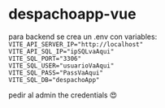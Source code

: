 # despachoapp-vue
para backend se crea un .env con variables:<br/>
`VITE_API_SERVER_IP="http://localhost"`<br/>
`VITE_API_SQL_IP="ipSQLvaAqui"`<br/>
`VITE_SQL_PORT="3306"`<br/>
`VITE_SQL_USER="usuarioVaAqui"`<br/>
`VITE_SQL_PASS="PassVaAqui"`<br/>
`VITE_SQL_DB="despachoApp"`<br/>

pedir al admin the credentials 😍
